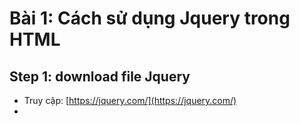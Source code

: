 # Bài 1: Cách sử dụng Jquery trong HTML
## Step 1: download file Jquery
- Truy cập: [https://jquery.com/](https://jquery.com/)
- 